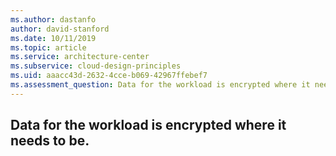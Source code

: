 ```yaml
---
ms.author: dastanfo
author: david-stanford
ms.date: 10/11/2019
ms.topic: article
ms.service: architecture-center
ms.subservice: cloud-design-principles
ms.uid: aaacc43d-2632-4cce-b069-42967ffebef7
ms.assessment_question: Data for the workload is encrypted where it needs to be.
---
```

## Data for the workload is encrypted where it needs to be.



